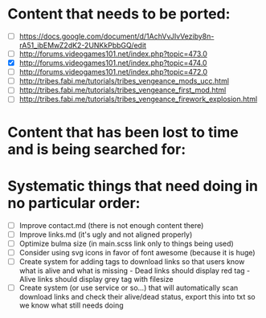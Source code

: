 
Content that needs to be ported:
================================

- [ ] https://docs.google.com/document/d/1AchVvJIvVeziby8n-rA51_ibEMwZ2dK2-2UNKkPbbGQ/edit
- [ ] http://forums.videogames101.net/index.php?topic=473.0
- [x] http://forums.videogames101.net/index.php?topic=474.0
- [ ] http://forums.videogames101.net/index.php?topic=472.0
- [ ] http://tribes.fabi.me/tutorials/tribes_vengeance_mods_ucc.html
- [ ] http://tribes.fabi.me/tutorials/tribes_vengeance_first_mod.html
- [ ] http://tribes.fabi.me/tutorials/tribes_vengeance_firework_explosion.html

Content that has been lost to time and is being searched for:
=============================================================

Systematic things that need doing in no particular order:
==============================================

- [ ] Improve contact.md (there is not enough content there)
- [ ] Improve links.md (it's ugly and not aligned properly)
- [ ] Optimize bulma size (in main.scss link only to things being used)
- [ ] Consider using svg icons in favor of font awesome (because it is huge)
- [ ] Create system for adding tags to download links so that users know what is alive and what is missing
      - Dead links should display red tag
      - Alive links should display grey tag with filesize
- [ ] Create system (or use service or so...) that will automatically scan download links and check their alive/dead status, export this into txt so we know what still needs doing